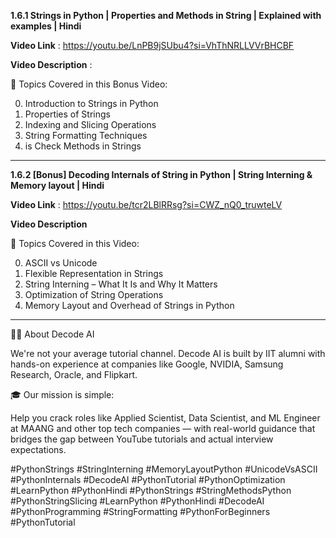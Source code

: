 **1.6.1 Strings in Python | Properties and Methods in String | Explained with examples | Hindi**

**Video Link** : https://youtu.be/LnPB9jSUbu4?si=VhThNRLLVVrBHCBF

**Video Description** :

📌 Topics Covered in this Bonus Video:

0. Introduction to Strings in Python
1. Properties of Strings
2. Indexing and Slicing Operations
3. String Formatting Techniques
4. is Check Methods in Strings

---
**1.6.2 [Bonus] Decoding Internals of String in Python | String Interning & Memory layout | Hindi**

**Video Link** : https://youtu.be/tcr2LBlRRsg?si=CWZ_nQ0_truwteLV

**Video Description** 

📌 Topics Covered in this Video:

0. ASCII vs Unicode
1. Flexible Representation in Strings
2. String Interning – What It Is and Why It Matters
3. Optimization of String Operations
4. Memory Layout and Overhead of Strings in Python

---

👨‍💻 About Decode AI

We're not your average tutorial channel. Decode AI is built by IIT alumni with hands-on experience at companies like Google, NVIDIA, Samsung Research, Oracle, and Flipkart.

🎓 Our mission is simple:

Help you crack roles like Applied Scientist, Data Scientist, and ML Engineer at MAANG and other top tech companies — with real-world guidance that bridges the gap between YouTube tutorials and actual interview expectations.

#PythonStrings #StringInterning #MemoryLayoutPython #UnicodeVsASCII #PythonInternals #DecodeAI #PythonTutorial #PythonOptimization #LearnPython #PythonHindi #PythonStrings #StringMethodsPython #PythonStringSlicing #LearnPython #PythonHindi #DecodeAI #PythonProgramming #StringFormatting #PythonForBeginners #PythonTutorial

